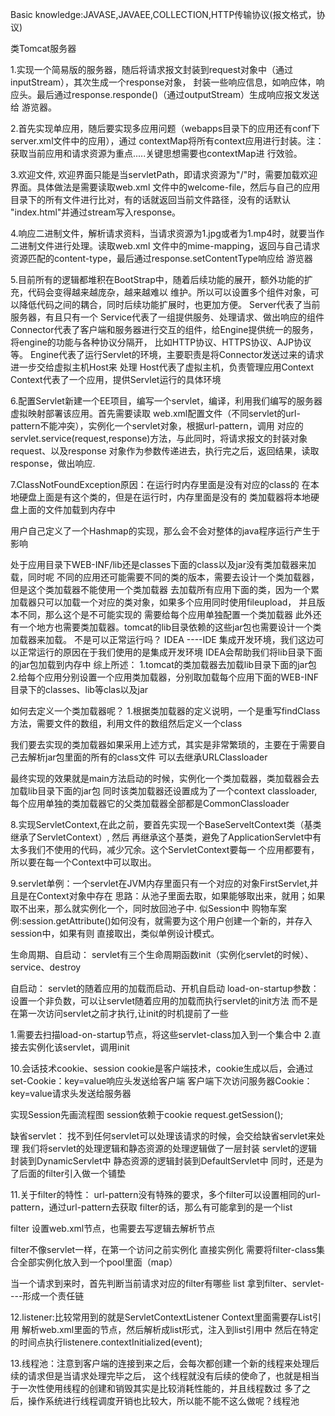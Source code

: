 Basic knowledge:JAVASE,JAVAEE,COLLECTION,HTTP传输协议(报文格式，协议)


类Tomcat服务器


1.实现一个简易版的服务器，随后将请求报文封装到request对象中（通过inputStream），其次生成一个response对象，
  封装一些响应信息，如响应体，响应头。最后通过response.responde()（通过outputStream）生成响应报文发送给
  游览器。
  
2.首先实现单应用，随后要实现多应用问题（webapps目录下的应用还有conf下server.xml文件中的应用），通过
  contextMap将所有context应用进行封装。注：获取当前应用和请求资源为重点.....关键思想需要也contextMap进
  行效验。

3.欢迎文件, 欢迎界面只能是当servletPath，即请求资源为"/"时，需要加载欢迎界面。具体做法是需要读取web.xml
  文件中的welcome-file，然后与自己的应用目录下的所有文件进行比对，有的话就返回当前文件路径，没有的话默认
  "index.html"并通过stream写入response。

4.响应二进制文件，解析请求资料，当请求资源为1.jpg或者为1.mp4时，就要当作二进制文件进行处理。读取web.xml
  文件中的mime-mapping，返回与自己请求资源匹配的content-type，最后通过response.setContentType响应给
  游览器

5.目前所有的逻辑都堆积在BootStrap中，随着后续功能的展开，额外功能的扩充，代码会变得越来越庞杂，越来越难以
  维护。所以可以设置多个组件对象，可以降低代码之间的耦合，同时后续功能扩展时，也更加方便。
  Server代表了当前服务器，有且只有一个
  Service代表了一组提供服务、处理请求、做出响应的组件
  Connector代表了客户端和服务器进行交互的组件，给Engine提供统一的服务，将engine的功能与各种协议分隔开，
  比如HTTP协议、HTTPS协议、AJP协议等。
  Engine代表了运行Servlet的环境，主要职责是将Connector发送过来的请求进一步交给虚拟主机Host来
  处理
  Host代表了虚拟主机，负责管理应用Context
  Context代表了一个应用，提供Servlet运行的具体环境    

6.配置Servlet新建一个EE项目，编写一个servlet，编译，利用我们编写的服务器虚拟映射部署该应用。首先需要读取
  web.xml配置文件（不同servlet的url-pattern不能冲突），实例化一个servlet对象，根据url-pattern，调用
  对应的servlet.service(request,response)方法，与此同时，将请求报文的封装对象request、以及response
  对象作为参数传递进去，执行完之后，返回结果，读取response，做出响应.
   
   
7.ClassNotFoundException原因：在运行时内存里面是没有对应的class的
  在本地硬盘上面是有这个类的，但是在运行时，内存里面是没有的
  类加载器将本地硬盘上面的文件加载到内存中
  
  用户自己定义了一个Hashmap的实现，那么会不会对整体的java程序运行产生于影响
  
  处于应用目录下WEB-INF/lib还是classes下面的class以及jar没有类加载器来加载，同时呢
  不同的应用还可能需要不同的类的版本，需要去设计一个类加载器，但是这个类加载器不能使用一个类加载器
  去加载所有应用下面的类，因为一个累加载器只可以加载一个对应的类对象，如果多个应用同时使用fileupload，
  并且版本不同，那么这个是不可能实现的
  需要给每个应用单独配置一个类加载器
  此外还有一个地方也需要类加载器。tomcat的lib目录依赖的这些jar包也需要设计一个类加载器来加载。
  不是可以正常运行吗？
  IDEA ----IDE 集成开发环境，我们这边可以正常运行的原因在于我们使用的是集成开发环境
  IDEA会帮助我们将lib目录下面的jar包加载到内存中
  综上所述：
  1.tomcat的类加载器去加载lib目录下面的jar包
  2.给每个应用分别设置一个应用类加载器，分别取加载每个应用下面的WEB-INF目录下的classes、lib等clas以及jar
  
  如何去定义一个类加载器呢？
  1.根据类加载器的定义说明，一个是重写findClass方法，需要文件的数组，利用文件的数组然后定义一个class
  
  我们要去实现的类加载器如果采用上述方式，其实是非常繁琐的，主要在于需要自己去解析jar包里面的所有的class文件
  可以去继承URLClassloader
  
  最终实现的效果就是main方法启动的时候，实例化一个类加载器，类加载器会去加载lib目录下面的jar包
  同时该类加载器还设置成为了一个context classloader, 每个应用单独的类加载器它的父类加载器全部都是CommonClassloader
  
  
8.实现ServletContext,在此之前，要首先实现一个BaseServeltContext类（基类继承了ServletContext）, 然后
  再继承这个基类，避免了ApplicationServlet中有太多我们不使用的代码，减少冗余。这个ServletContext要每一
  个应用都要有，所以要在每一个Context中可以取出。

  
9.servlet单例：一个servlet在JVM内存里面只有一个对应的对象FirstServlet,并且是在Context对象中存在
  思路：从池子里面去取，如果能够取出来，就用；如果取不出来，那么就实例化一个，同时放回池子中. 似Session中
  购物车案例:session.getAttribute()如何没有，就需要为这个用户创建一个新的，并存入session中，如果有则
  直接取出，类似单例设计模式。
  
  生命周期、自启动：
  servlet有三个生命周期函数init（实例化servlet的时候）、service、destroy
  
  自启动：
  servlet的随着应用的加载而启动、开机自启动
  load-on-startup参数：设置一个非负数，可以让servlet随着应用的加载而执行servlet的init方法
  而不是在第一次访问servlet之前才执行,让init的时机提前了一些
  
  1.需要去扫描load-on-startup节点，将这些servlet-class加入到一个集合中
  2.直接去实例化该servlet，调用init
  
  
10.会话技术cookie、session 
   cookie是客户端技术，cookie生成以后，会通过set-Cookie：key=value响应头发送给客户端
   客户端下次访问服务器Cookie：key=value请求头发送给服务器
   
   实现Session先画流程图
   session依赖于cookie   request.getSession();
   
   缺省servlet：
   找不到任何servlet可以处理该请求的时候，会交给缺省servlet来处理
   我们将servlet的处理逻辑和静态资源的处理逻辑做了一层封装
   servlet的逻辑封装到DynamicServlet中
   静态资源的逻辑封装到DefaultServlet中
   同时，还是为了后面的filter引入做一个铺垫
   
11.关于filter的特性：
   url-pattern没有特殊的要求，多个filter可以设置相同的url-pattern，通过url-pattern去获取
   filter的话，那么有可能拿到的是一个list
   
   filter  设置web.xml节点，也需要去写逻辑去解析节点
   
   filter不像servlet一样，在第一个访问之前实例化
   直接实例化
   需要将filter-class集合全部实例化放入到一个pool里面（map）
   
   当一个请求到来时，首先判断当前请求对应的filter有哪些 list
   拿到filter、servlet----形成一个责任链
   
   
12.listener:比较常用到的就是ServletContextListener
   Context里面需要存List<ServletContextListener>引用
   解析web.xml里面的节点，然后解析成list形式，注入到list引用中
   然后在特定的时间点执行listenere.contextInitialized(event);
   
13.线程池：注意到客户端的连接到来之后，会每次都创建一个新的线程来处理后续的请求但是当请求处理完毕之后，
   这个线程就没有后续的使命了，也就是相当于一次性使用线程的创建和销毁其实是比较消耗性能的，并且线程数过
   多了之后，操作系统进行线程调度开销也比较大，所以能不能不这么做呢？线程池
